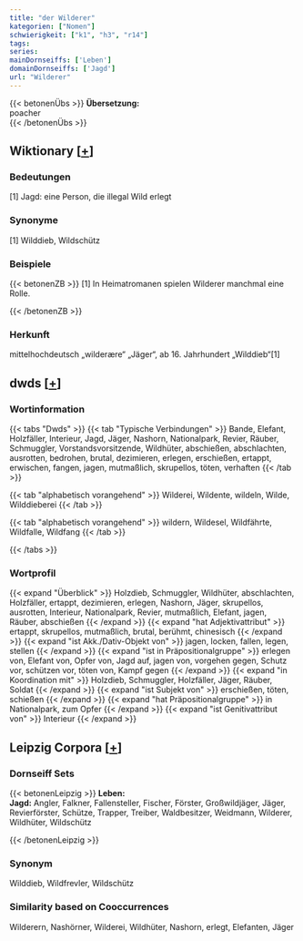 ```yaml
---
title: "der Wilderer"
kategorien: ["Nomen"]
schwierigkeit: ["k1", "h3", "r14"]
tags:
series:
mainDornseiffs: ['Leben']
domainDornseiffs: ['Jagd']
url: "Wilderer"
---
```


{{< betonenÜbs >}}
**Übersetzung:**  
poacher  
{{< /betonenÜbs >}}

## Wiktionary [[+](https://de.wiktionary.org/wiki/Wilderer)]

### Bedeutungen
[1] Jagd: eine Person, die illegal Wild erlegt  

### Synonyme
[1] Wilddieb, Wildschütz  

### Beispiele
{{< betonenZB >}}
[1] In Heimatromanen spielen Wilderer manchmal eine Rolle.  

{{< /betonenZB >}}
### Herkunft
mittelhochdeutsch „wilderære“ „Jäger“, ab 16. Jahrhundert „Wilddieb“[1]  



## dwds [[+](https://www.dwds.de/wb/Wilderer)]

### Wortinformation
{{< tabs "Dwds" >}}
{{< tab "Typische Verbindungen" >}}
Bande, Elefant, Holzfäller, Interieur, Jagd, Jäger, Nashorn, Nationalpark, Revier, Räuber, Schmuggler, Vorstandsvorsitzende, Wildhüter, abschießen, abschlachten, ausrotten, bedrohen, brutal, dezimieren, erlegen, erschießen, ertappt, erwischen, fangen, jagen, mutmaßlich, skrupellos, töten, verhaften
{{< /tab >}}

{{< tab "alphabetisch vorangehend" >}}
Wilderei, Wildente, wildeln, Wilde, Wilddieberei
{{< /tab >}}

{{< tab "alphabetisch vorangehend" >}}
wildern, Wildesel, Wildfährte, Wildfalle, Wildfang
{{< /tab >}}

{{< /tabs >}}

### Wortprofil
{{< expand "Überblick" >}} Holzdieb, Schmuggler, Wildhüter, abschlachten, Holzfäller, ertappt, dezimieren, erlegen, Nashorn, Jäger, skrupellos, ausrotten, Interieur, Nationalpark, Revier, mutmaßlich, Elefant, jagen, Räuber, abschießen {{< /expand >}}
{{< expand "hat Adjektivattribut" >}} ertappt, skrupellos, mutmaßlich, brutal, berühmt, chinesisch {{< /expand >}}
{{< expand "ist Akk./Dativ-Objekt von" >}} jagen, locken, fallen, legen, stellen {{< /expand >}}
{{< expand "ist in Präpositionalgruppe" >}} erlegen von, Elefant von, Opfer von, Jagd auf, jagen von, vorgehen gegen, Schutz vor, schützen vor, töten von, Kampf gegen {{< /expand >}}
{{< expand "in Koordination mit" >}} Holzdieb, Schmuggler, Holzfäller, Jäger, Räuber, Soldat {{< /expand >}}
{{< expand "ist Subjekt von" >}} erschießen, töten, schießen {{< /expand >}}
{{< expand "hat Präpositionalgruppe" >}} in Nationalpark, zum Opfer {{< /expand >}}
{{< expand "ist Genitivattribut von" >}} Interieur {{< /expand >}}

## Leipzig Corpora [[+](https://corpora.uni-leipzig.de/en/res?word=Wilderer&corpusId=deu_newscrawl-public_2018)]

### Dornseiff Sets
{{< betonenLeipzig >}}
**Leben:**  
**Jagd:** Angler, Falkner, Fallensteller, Fischer, Förster, Großwildjäger, Jäger, Revierförster, Schütze, Trapper, Treiber, Waldbesitzer, Weidmann, Wilderer, Wildhüter, Wildschütz  

{{< /betonenLeipzig >}}

### Synonym
Wilddieb, Wildfrevler, Wildschütz


### Similarity based on Cooccurrences
Wilderern, Nashörner, Wilderei, Wildhüter, Nashorn, erlegt, Elefanten, Jäger

